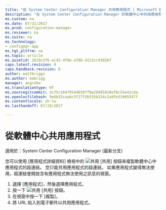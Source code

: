 ```yaml
---
title: "從 System Center Configuration Manager 共用應用程式 | Microsoft Docs"
description: "在 System Center Configuration Manager 的軟體中心中共用應用程式的連結。"
ms.custom: na
ms.date: 07/31/2017
ms.prod: configuration-manager
ms.reviewer: na
ms.suite: na
ms.technology:
- configmgr-app
ms.tgt_pltfrm: na
ms.topic: article
ms.assetid: 2629c376-ec43-4f0e-a78b-4223cc9302bf
caps.latest.revision: 0
caps.handback.revision: 0
author: mattbriggs
ms.author: mabrigg
manager: angrobe
ms.translationtype: HT
ms.sourcegitcommit: 3c75c1647954d6507f9e28495810ef8c55e42cda
ms.openlocfilehash: 9e6b32caa6c5f27f3b535b224c2a9fe31905547f
ms.contentlocale: zh-tw
ms.lasthandoff: 07/29/2017

---
```


# <a name="share-an-application-from-software-center"></a>從軟體中心共用應用程式

適用於：System Center Configuration Manager (最新分支) <!-- 1706 -->

您可以使用 [應用程式詳細資料] 檢視中的 ![共用](media/share15.png) [共用] 按鈕來複製軟體中心中應用程式的超連結。 您只能共用應用程式的超連結。 如果應用程式變得無法使用，超連結會開啟含有應用程式無法使用之訊息的視窗。

1. 選擇 [應用程式]，然後選擇應用程式。
2. 按一下 ![共用](media/share15.png) [共用] 按鈕。
3. 在視窗中按一下 [複製]。
4. 將 URL 貼入到電子郵件以共用應用程式。
